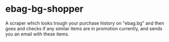 # ebag-bg-shopper
A scraper which looks trough your purchase history on "ebag.bg" and then goes and checks if any similar items are in promotion currently, and sends you an email with these items.
